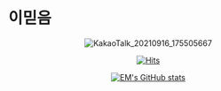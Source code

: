 # 이믿음
<div align="center">
 
![KakaoTalk_20210916_175505667](https://user-images.githubusercontent.com/90817754/133583733-c138fcf7-5987-4a91-acfb-bea5add41e1b.gif)

[![Hits](https://hits.seeyoufarm.com/api/count/incr/badge.svg?url=https%3A%2F%2Fgithub.com%2Fmiteum&count_bg=%23FF6793&title_bg=%23FBCFCF&icon=&icon_color=%23D5D5D5&title=hits&edge_flat=false)](https://hits.seeyoufarm.com)


[![EM's GitHub stats](https://github-readme-stats.vercel.app/api?username=miteum)](https://github.com/anuraghazra/github-readme-stats)

</div>
